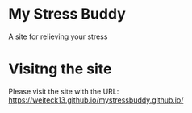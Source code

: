 # My Stress Buddy
A site for relieving your stress

# Visitng the site
Please visit the site with the URL: https://weiteck13.github.io/mystressbuddy.github.io/
